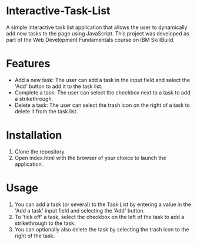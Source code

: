 # Interactive-Task-List
A simple interactive task list application that allows the user to dynamically add new tasks to the page using JavaScript. This project was developed as part of the Web Development Fundamentals course on IBM SkillBuild.

# Features
- Add a new task: The user can add a task in the input field and select the 'Add' button to add it to the task list.
- Complete a task: The user can select the checkbox next to a task to add a strikethrough.
- Delete a task: The user can select the trash icon on the right of a task to delete it from the task list.

# Installation
1. Clone the repository.
2. Open index.html with the browser of your choice to launch the application.

# Usage
1. You can add a task (or several) to the Task List by entering a value in the 'Add a task' input field and selecting the 'Add' button.
2. To 'tick off' a task, select the checkbox on the left of the task to add a strikethrough to the task.
3. You can optionally also delete the task by selecting the trash icon to the right of the task.
